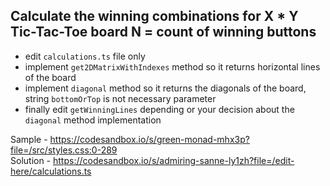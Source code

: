 ## Calculate the winning combinations for  X * Y Tic-Tac-Toe board  N = count of winning buttons
- edit ``calculations.ts`` file only
- implement ``get2DMatrixWithIndexes`` method so it returns horizontal lines of the board
- implement ``diagonal`` method so it returns the diagonals of the board, string ```bottomOrTop``` is not necessary parameter
- finally edit ```getWinningLines``` depending or your decision about the ``diagonal`` method implementation

Sample - https://codesandbox.io/s/green-monad-mhx3p?file=/src/styles.css:0-289  
Solution - https://codesandbox.io/s/admiring-sanne-ly1zh?file=/edit-here/calculations.ts  
